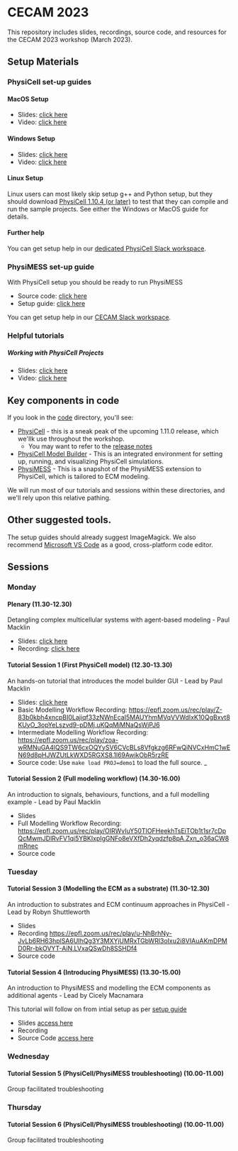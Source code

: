 # CECAM 2023 
This repository includes slides, recordings, source code, and resources for the CECAM 2023 workshop (March 2023). 

## Setup Materials 

### PhysiCell set-up guides

#### MacOS Setup
* Slides: [click here](https://github.com/physicell-training/ws2022/raw/main/setup/PhysiCell_ws2022_macOS_setup.pdf)
* Video: [click here](https://youtu.be/Sq9nfKS5U0E)

#### Windows Setup
* Slides: [click here](https://github.com/physicell-training/ws2022/raw/main/setup/PhysiCell_ws2022_Windows_setup.pdf) 
* Video: [click here](https://youtu.be/hIP4JUrViRA)
  
#### Linux Setup
Linux users can most likely skip setup g++ and Python setup, but they should download [PhysiCell 1.10.4 (or later)](https://github.com/MathCancer/PhysiCell/releases/latest) to test that they can compile and run the sample projects. See either the Windows or MacOS guide for details. 

#### Further help
You can get setup help in our [dedicated PhysiCell Slack workspace](https://join.slack.com/t/physicellcomm-sf93727/shared_invite/zt-qj1av6yd-yVeer8VkQaNDjDz7fF00jA). 

### PhysiMESS set-up guide
With PhysiCell setup you should be ready to run PhysiMESS 

* Source code: [click here](https://github.com/physicell-training/cecam23/tree/main/code/PhysiMESS)
* Setup guide: [click here](https://github.com/physicell-training/cecam23/raw/main/code/PhysiMESS/setup/PhysiMESS_setup_guide.pdf)

You can get setup help in our [CECAM Slack workspace](https://join.slack.com/t/cecamecmworks-klu7155/shared_invite/zt-1p9c2arog-9w65U~b5T4R2N~bB2A6uzw).

### Helpful tutorials 

##### Working with PhysiCell Projects 
* Slides: [click here](https://github.com/physicell-training/ws2022/raw/main/sessions/session_01/slides/PhysiCell_ws2022_Session01.pdf)
* Video: [click here](https://youtu.be/fP7-n_RlITU) 

## Key components in code
If you look in the [code](https://github.com/physicell-training/cecam23/tree/main/code) directory, you'll see: 
* [PhysiCell](https://github.com/physicell-training/cecam23/tree/main/code/PhysiCell) - this is a sneak peak of the upcoming 1.11.0 release, which we'llk use throughout the workshop. 
  * You may want to refer to the [release notes](https://github.com/MathCancer/PhysiCell/blob/dev-paul/README.md)
* [PhysiCell Model Builder](https://github.com/physicell-training/cecam23/tree/main/code/PhysiCell-model-builder) - This is an integrated environment for setting up, running, and visualizing PhysiCell simulations. 
* [PhysiMESS](https://github.com/physicell-training/cecam23/tree/main/code/PhysiMESS) - This is a snapshot of the PhysiMESS extension to PhysiCell, which is tailored to ECM modeling. 

We will run most of our tutorials and sessions within these directories, and we'll rely upon this relative pathing. 

## Other suggested tools. 
The setup guides should already suggest ImageMagick. We also recommend [Microsoft VS Code](https://code.visualstudio.com/) as a good, cross-platform code editor. 



## Sessions 

### Monday

#### Plenary (11.30-12.30)
Detangling complex multicellular systems with agent-based modeling - Paul Macklin 
* Slides: [click here](https://github.com/physicell-training/cecam23/raw/main/slides/CECAM_ecm23_macklin_keynote.pdf)
* Recording: [click here](https://epfl.zoom.us/rec/play/n8KFlrt4hWM6kS1lezhrwCNDK44bFMT_rN6w1Wtn4yH9S0inG6_BndE9swmclsPhAXdV4bfimV5MSa11.BFFJiRvErLc8i19y)

#### Tutorial Session 1 (First PhysiCell model) (12.30-13.30)
An hands-on tutorial that introduces the model builder GUI - Lead by Paul Macklin
* Slides: [click here](https://github.com/physicell-training/cecam23/raw/main/slides/CECAM_ecm23_demo1.pdf) 
* Basic Modelling Workflow Recording: https://epfl.zoom.us/rec/play/Z-83b0kbh4xncpBI0Lajiqf33zNWnEcaI5MAUYhmMVqVVWdIxK10QgBxvt8KUyO_3opYeLszvd9-pDMj.uKQqMjMNaQsWjPJ6
* Intermediate Modelling Workflow Recording: https://epfl.zoom.us/rec/play/zoa-wRMNuGA4lQS9TW6cxOQYySV6CVcBLs8Vfgkzg6RFwQiNVCxHmC1wEN69d8pHJWZUtLkWXD5RGXS8.1l69AwjkObR5rzRE
* Source code: Use `make load PROJ=demo1` to load the full source. _ 

#### Tutorial Session 2 (Full modeling workflow) (14.30-16.00)
An introduction to signals, behaviours, functions, and a full modelling example - Lead by Paul Macklin 
* Slides 
* Full Modelling Workflow Recording: https://epfl.zoom.us/rec/play/OIRWvIuY50TIOFHeekhTsEiTOb1t1sr7cDpQcMwmJDlRvFV1qi5YBKIxpIgGNFo8eVXfDh2yqdzfp8pA.Zxn_o36aCW8mRnec
* Source code 

#### 


### Tuesday

#### Tutorial Session 3 (Modelling the ECM as a substrate) (11.30-12.30)
An introduction to substrates and ECM continuum approaches in PhysiCell - Lead by Robyn Shuttleworth
* Slides 
* Recording https://epfl.zoom.us/rec/play/u-NhBrhNy-JvLb6RH63hplSA6UIhQg3Y3MXYjUMRxTGbWRl3oIxu2i8VIAuAKmDPMD0Rr-bkOVYT-AiN.LVxaQSwDh8SSHDf4
* Source code 

#### Tutorial Session 4 (Introducing PhysiMESS) (13.30-15.00)
An introduction to PhysiMESS and modelling the ECM components as additional agents - Lead by Cicely Macnamara 

This tutorial will follow on from intial setup as per [setup guide](https://github.com/physicell-training/cecam23/raw/main/code/PhysiMESS/setup/PhysiMESS_setup_guide.pdf)
* Slides [access here](https://github.com/physicell-training/cecam23/raw/main/code/PhysiMESS/setup/PhysiMESS_walkthrough.pdf)
* Recording 
* Source Code [access here](https://github.com/physicell-training/cecam23/tree/main/code/PhysiMESS) 

### Wednesday

#### Tutorial Session 5 (PhysiCell/PhysiMESS troubleshooting) (10.00-11.00)
Group facilitated troubleshooting

### Thursday

#### Tutorial Session 6 (PhysiCell/PhysiMESS troubleshooting) (10.00-11.00)
Group facilitated troubleshooting

